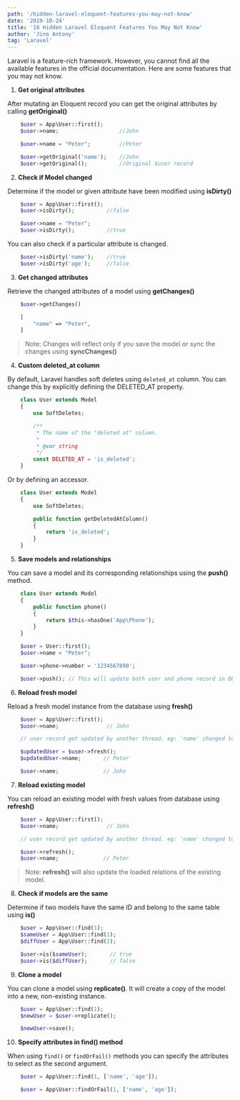 ```yaml
---
path: '/hidden-laravel-eloquent-features-you-may-not-know'
date: '2019-10-24'
title: '10 Hidden Laravel Eloquent Features You May Not Know'
author: 'Jino Antony'
tag: 'Laravel'
---
```


Laravel is a feature-rich framework. However, you cannot find all the available features in the official documentation. Here are some features that you may not know.

1. **Get original attributes**

After mutating an Eloquent record you can get the original attributes by calling **getOriginal()**

```php
    $user = App\User::first();
    $user->name;                   //John

    $user->name = "Peter";         //Peter

    $user->getOriginal('name');    //John
    $user->getOriginal();          //Original $user record
```

2. **Check if Model changed**

Determine if the model or given attribute have been modified using **isDirty()**

```php
    $user = App\User::first();
    $user->isDirty();          //false

    $user->name = "Peter";
    $user->isDirty();          //true
```

You can also check if a particular attribute is changed.

```php
    $user->isDirty('name');    //true
    $user->isDirty('age');     //false
```

3. **Get changed attributes**

Retrieve the changed attributes of a model using **getChanges()**

```php
    $user->getChanges()

    [
        "name" => "Peter",
    ]
```

> Note: Changes will reflect only if you save the model or sync the changes using **syncChanges()**

4. **Custom deleted_at column**

By default, Laravel handles soft deletes using `deleted_at` column. You can change this by explicitly defining the DELETED_AT property.

```php
    class User extends Model
    {
        use SoftDeletes;

        /**
         * The name of the "deleted at" column.
         *
         * @var string
         */
        const DELETED_AT = 'is_deleted';
    }
```

Or by defining an accessor.

```php
    class User extends Model
    {
        use SoftDeletes;

        public function getDeletedAtColumn()
        {
            return 'is_deleted';
        }
    }
```

5. **Save models and relationships**

You can save a model and its corresponding relationships using the **push()** method.

```php
    class User extends Model
    {
        public function phone()
        {
            return $this->hasOne('App\Phone');
        }
    }

    $user = User::first();
    $user->name = "Peter";

    $user->phone->number = '1234567890';

    $user->push(); // This will update both user and phone record in DB
```

6. **Reload fresh model**

Reload a fresh model instance from the database using **fresh()**

```php
    $user = App\User::first();
    $user->name;               // John

    // user record get updated by another thread. eg: 'name' changed to // Peter.

    $updatedUser = $user->fresh();
    $updatedUser->name;       // Peter

    $user->name;              // John
```

7. **Reload existing model**

You can reload an existing model with fresh values from database using **refresh()**

```php
    $user = App\User::first();
    $user->name;               // John

    // user record get updated by another thread. eg: 'name' changed to // Peter.

    $user->refresh();
    $user->name;              // Peter
```

> Note: **refresh()** will also update the loaded relations of the existing model.

8. **Check if models are the same**

Determine if two models have the same ID and belong to the same table using **is()**

```php
    $user = App\User::find(1);
    $sameUser = App\User::find(1);
    $diffUser = App\User::find(2);

    $user->is($sameUser);       // true
    $user->is($diffUser);       // false
```

9. **Clone a model**

You can clone a model using **replicate()**. It will create a copy of the model into a new, non-existing instance.

```php
    $user = App\User::find(1);
    $newUser = $user->replicate();

    $newUser->save();
```

10. **Specify attributes in find() method**

When using `find()` or `findOrFail()` methods you can specify the attributes to select as the second argument.

```php
    $user = App\User::find(1, ['name', 'age']);

    $user = App\User::findOrFail(1, ['name', 'age']);
```
